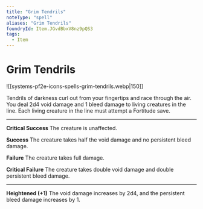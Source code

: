 ```yaml
---
title: "Grim Tendrils"
noteType: "spell"
aliases: "Grim Tendrils"
foundryId: Item.JGvdBbxV8nz9pQS3
tags:
  - Item
---
```


# Grim Tendrils
![[systems-pf2e-icons-spells-grim-tendrils.webp|150]]

Tendrils of darkness curl out from your fingertips and race through the air. You deal 2d4 void damage and 1 bleed damage to living creatures in the line. Each living creature in the line must attempt a Fortitude save.

* * *

**Critical Success** The creature is unaffected.

**Success** The creature takes half the void damage and no persistent bleed damage.

**Failure** The creature takes full damage.

**Critical Failure** The creature takes double void damage and double persistent bleed damage.

* * *

**Heightened (+1)** The void damage increases by 2d4, and the persistent bleed damage increases by 1.
